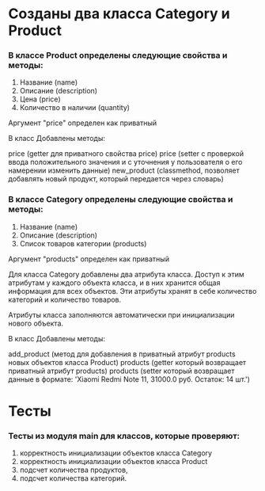 # Созданы два класса Category и Product

### В классе Product определены следующие свойства и методы:

1. Название (name)
2. Описание (description)
3. Цена (price)
4. Количество в наличии (quantity)

Аргумент "price" определен как приватный

В класс Добавлены методы:

price (getter для приватного свойства price)
price (setter с проверкой ввода положительного значения и с уточнения у пользователя о его намерении изменить данные)
new_product (classmethod, позволяет добавлять новый продукт, который передается через словарь)

### В классе Category определены следующие свойства и методы:

1. Название (name)
2. Описание (description)
3. Список товаров категории (products)

Аргумент "products" определен как приватный

Для класса Category добавлены два атрибута класса. 
Доступ к этим атрибутам у каждого объекта класса, и в них хранится общая информация для всех объектов. 
Эти атрибуты хранят в себе количество категорий и количество товаров.

Атрибуты класса заполняются автоматически при инициализации нового объекта.


В класс Добавлены методы:

add_product (метод для добавления в приватный атрибут products новых объектов класса Product)
products (getter который возвращает приватный атрибут products)
products (setter который возвращает данные в формате: 'Xiaomi Redmi Note 11, 31000.0 руб. Остаток: 14 шт.')



# Тесты 

### Тесты из модуля main для классов, которые проверяют:

1. корректность инициализации объектов класса Category
2. корректность инициализации объектов класса Product
3. подсчет количества продуктов,
4. подсчет количества категорий.
